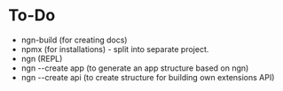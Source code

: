 # To-Do
* ngn-build (for creating docs)
* npmx (for installations) - split into separate project.
* ngn (REPL)
* ngn --create app (to generate an app structure based on ngn)
* ngn --create api (to create structure for building own extensions API)

